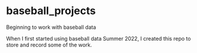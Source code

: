 # baseball_projects
Beginning to work with baseball data

When I first started using baseball data Summer 2022, I created this repo to store and record some of the work.
